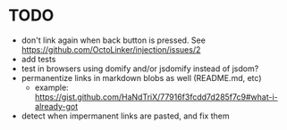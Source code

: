 TODO
====

* don't link again when back button is pressed. See https://github.com/OctoLinker/injection/issues/2
* add tests
* test in browsers using domify and/or jsdomify instead of jsdom?
* permanentize links in markdown blobs as well (README.md, etc)
  * example: https://gist.github.com/HaNdTriX/77916f3fcdd7d285f7c9#what-i-already-got
* detect when impermanent links are pasted, and fix them
